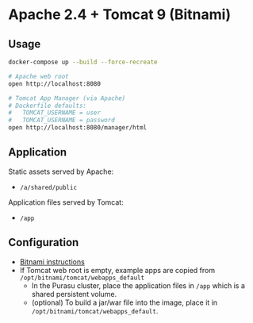 # Apache 2.4 + Tomcat 9 (Bitnami)

## Usage

```bash
docker-compose up --build --force-recreate

# Apache web root
open http://localhost:8080

# Tomcat App Manager (via Apache)
# Dockerfile defaults:
#   TOMCAT_USERNAME = user
#   TOMCAT_USERNAME = password
open http://localhost:8080/manager/html
```

## Application

Static assets served by Apache:
* `/a/shared/public`

Application files served by Tomcat:
* `/app`

## Configuration

* [Bitnami instructions](https://github.com/bitnami/bitnami-docker-tomcat#configuration)
* If Tomcat web root is empty, example apps are copied from `/opt/bitnami/tomcat/webapps_default`
  * In the Purasu cluster, place the application files in `/app` which is a shared persistent volume.
  * (optional) To build a jar/war file into the image, place it in `/opt/bitnami/tomcat/webapps_default`.
